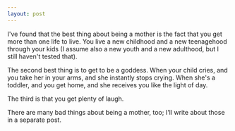 ```yaml
---
layout: post
---
```


I've found that the best thing about being a mother is the fact that you get more than one life to live. You live a new childhood and a new teenagehood through your kids (I assume also a new youth and a new adulthood, but I still haven't tested that). 

The second best thing is to get to be a goddess. When your child cries, and you take her in your arms, and she instantly stops crying. When she's a toddler, and you get home, and she receives you like the light of day. 

The third is that you get plenty of laugh. 

There are many bad things about being a mother, too; I'll write about those in a separate post. 
